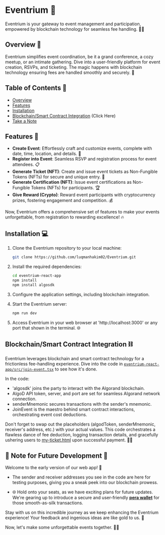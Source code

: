 # Eventrium 🎉

Eventrium is your gateway to event management and participation, empowered by blockchain technology for seamless fee handling. 💼🚀

## Overview 🌟

Eventrium simplifies event coordination, be it a grand conference, a cozy meetup, or an intimate gathering. Dive into a user-friendly platform for event creation, RSVPs, and ticketing. The magic happens with blockchain technology ensuring fees are handled smoothly and securely. 🎈

## Table of Contents 📜
- [Overview](#overview-)
- [Features](#features-)
- [Installation](#installation-)
- [Blockchain/Smart Contract Integration](#blockchainsmart-contract-integration-%EF%B8%8F)  (Click Here)
- [Take a Note](#-note-for-future-development-)

## Features 🚀

- **Create Event**: Effortlessly craft and customize events, complete with date, time, location, and details. 📅
- **Register into Event**: Seamless RSVP and registration process for event attendees. 📋
- **Generate Ticket (NFT)**: Create and issue event tickets as Non-Fungible Tokens (NFTs) for secure and unique entry. 🎫
- **Generate Certification (NFT)**: Issue event certifications as Non-Fungible Tokens (NFTs) for participants. 🏆
- **Give Reward (Crypto)**: Reward event participants with cryptocurrency prizes, fostering engagement and competition. 💰

Now, Eventrium offers a comprehensive set of features to make your events unforgettable, from registration to rewarding excellence! 🔥

## Installation 💻

1. Clone the Eventrium repository to your local machine:

   ```bash
   git clone https://github.com/luqmanhakim02/Eventrium.git

2. Install the required dependencies:

   ```bash
   cd eventrium-react-app
   npm install
   npm install algosdk

3. Configure the application settings, including blockchain integration.
4. Start the Eventrium server:
   
   ```bash
   npm run dev

5. Access Eventrium in your web browser at 'http://localhost:3000' or any port that shown in the terminal. 🌐

## Blockchain/Smart Contract Integration ⛓️

Eventrium leverages blockchain and smart contract technology for a frictionless fee-handling experience. Dive into the code in [`eventrium-react-app/src/join-event.tsx`](eventrium-react-app/src/join-event.tsx) to see how it's done.

In the code:

- 'algosdk' joins the party to interact with the Algorand blockchain.
- AlgoD API token, server, and port are set for seamless Algorand network connection.
- senderMnemonic secures transactions with the sender's mnemonic.
- JoinEvent is the maestro behind smart contract interactions, orchestrating event cost deductions.

Don't forget to swap out the placeholders (algodToken, senderMnemonic, receiver's address, etc.) with your actual values. This code orchestrates a flawless dance of fee deduction, logging transaction details, and gracefully ushering users to [my-ticket.html](eventrium-react-app/my-ticket.html) upon successful payment. 🎩👏

## **📝 Note for Future Development** 🚀

Welcome to the early version of our web app! 🌟

- The sender and receiver addresses you see in the code are here for testing purposes, giving you a sneak peek into our blockchain prowess.
  
- 🌐 Hold onto your seats, as we have exciting plans for future updates. We're gearing up to introduce a secure and user-friendly [**pera wallet**](https://github.com/perawallet/connect) for those smooth-as-silk transactions.

Stay with us on this incredible journey as we keep enhancing the Eventrium experience! Your feedback and ingenious ideas are like gold to us. 🙌

Now, let's make some unforgettable events together. 🚀✨
